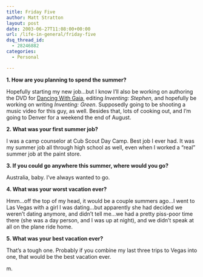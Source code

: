 ```yaml
---
title: Friday Five
author: Matt Stratton
layout: post
date: 2003-06-27T11:08:00+00:00
url: /life-in-general/friday-five
dsq_thread_id:
  - 28246882
categories:
  - Personal

---
```

**1. How are you planning to spend the summer?**
  
Hopefully starting my new job&#8230;but I know I&#8217;ll also be working on authoring the DVD for [Dancing With Gaia][1], editing _Inventing: Stephen_, and hopefully be working on writing _Inventing: Green_. Supposedly going to be shooting a music video for this guy, as well. Besides that, lots of cooking out, and I&#8217;m going to Denver for a weekend the end of August.

**2. What was your first summer job?**
  
I was a camp counselor at Cub Scout Day Camp. Best job I ever had. It was my summer job all through high school as well, even when I worked a &#8220;real&#8221; summer job at the paint store.

**3. If you could go anywhere this summer, where would you go?**
  
Australia, baby. I&#8217;ve always wanted to go.

**4. What was your worst vacation ever?**
  
Hmm&#8230;off the top of my head, it would be a couple summers ago&#8230;I went to Las Vegas with a girl I was dating&#8230;but apparently she had decided we weren&#8217;t dating anymore, and didn&#8217;t tell me&#8230;we had a pretty piss-poor time there (she was a day person, and I was up at night), and we didn&#8217;t speak at all on the plane ride home.

**5. What was your best vacation ever?**
  
That&#8217;s a tough one. Probably if you combine my last three trips to Vegas into one, that would be the best vacation ever.

m.

 [1]: https://www.dancingwithgaia.com